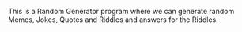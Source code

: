 This is a Random Generator program where we can generate random Memes, Jokes, Quotes and Riddles and answers for the Riddles.
